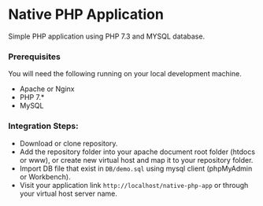 # Native PHP Application
Simple PHP application using PHP 7.3 and MYSQL database.

### Prerequisites

You will need the following running on your local development machine.

- Apache or Nginx
- PHP 7.*
- MySQL

### Integration Steps:
  * Download or clone repository.
  * Add the repository folder into your apache document root folder (htdocs or www), or create new virtual host and map it to your repository folder.
  * Import DB file that exist in `DB/demo.sql` using mysql client (phpMyAdmin or Workbench).
  * Visit your application link `http://localhost/native-php-app` or through your virtual host server name. 
